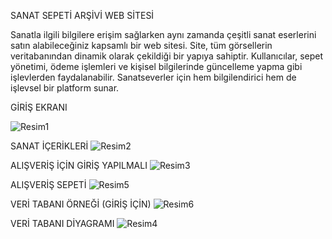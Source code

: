 SANAT SEPETİ ARŞİVİ WEB SİTESİ


Sanatla ilgili bilgilere erişim sağlarken aynı zamanda çeşitli sanat eserlerini satın alabileceğiniz kapsamlı bir web sitesi. Site, tüm görsellerin veritabanından dinamik olarak çekildiği bir yapıya sahiptir. Kullanıcılar, sepet yönetimi, ödeme işlemleri ve kişisel bilgilerinde güncelleme yapma gibi işlevlerden faydalanabilir. Sanatseverler için hem bilgilendirici hem de işlevsel bir platform sunar.

GİRİŞ EKRANI 


![Resim1](https://github.com/user-attachments/assets/7f7f4d93-776b-43ad-a2eb-ef7b41845fbf)



SANAT İÇERİKLERİ
![Resim2](https://github.com/user-attachments/assets/83518f54-dfbc-4040-a116-27225702a4a1)



ALIŞVERİŞ İÇİN GİRİŞ YAPILMALI
![Resim3](https://github.com/user-attachments/assets/09151df0-b060-4ea1-93a3-bd1064d7c400)



ALIŞVERİŞ SEPETİ
![Resim5](https://github.com/user-attachments/assets/1e6a8884-0e40-46e6-b5c4-0b0b3ad4d47d)



VERİ TABANI ÖRNEĞİ (GİRİŞ İÇİN)
![Resim6](https://github.com/user-attachments/assets/c3075bbd-eaab-46f8-b5be-979fe79493cc)



VERİ TABANI DİYAGRAMI
![Resim4](https://github.com/user-attachments/assets/9c5f0e1a-09cc-48d7-a128-ea31a3b4db3a)
